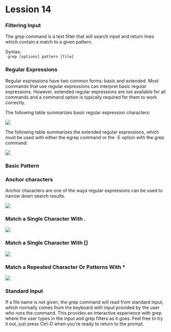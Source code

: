 # Lession 14

<h3> Filtering Input </h3>

The grep command is a text filter that will search input and return lines which contain a match to a given pattern.

<span> Syntax: <br> <code> grep [options] pattern [file] </code> </span>

<h3> Regular Expressions </h3>

Regular expressions have two common forms: basic and extended. Most commands that use regular expressions can interpret basic regular expressions. However, extended regular expressions are not available for all commands and a command option is typically required for them to work correctly.

The following table summarizes basic regular expression characters:

<img src="https://github.com/KietTranUIT/Linux_tutorial/assets/138895139/86aa90e0-10c1-42cc-a262-9f6100823354">

The following table summarizes the extended regular expressions, which must be used with either the egrep command or the    -E option with the grep command:

<img src="https://github.com/KietTranUIT/Linux_tutorial/assets/138895139/bfd7773b-2261-4a3d-bdd3-3bb659bd8456">

<h3> Basic Pattern </h3>

<h3> Anchor characters </h3>

Anchor characters are one of the ways regular expressions can be used to narrow down search results. 

<img src="https://github.com/KietTranUIT/Linux_tutorial/assets/138895139/a43841d0-5d59-45db-a66d-10b201b5f735">

<h3> Match a Single Character With . </h3>

<img src="https://github.com/KietTranUIT/Linux_tutorial/assets/138895139/b9409fbe-9c0d-4cf7-863c-b93c1c360cb1">

<h3> Match a Single Character With [] </h3>

<img src="https://github.com/KietTranUIT/Linux_tutorial/assets/138895139/e870f4f9-0976-4184-a8f6-8fc27022e4df">

<h3> Match a Repeated Character Or Patterns With * </h3>

<img src="https://github.com/KietTranUIT/Linux_tutorial/assets/138895139/957cc5de-9426-4db3-a022-ad2fd58af543">

<h3> Standard Input </h3>

If a file name is not given, the grep command will read from standard input, which normally comes from the keyboard with input provided by the user who runs the command. This provides an interactive experience with grep where the user types in the input and grep filters as it goes. Feel free to try it out, just press Ctrl-D when you're ready to return to the prompt.